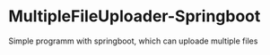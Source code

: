# MultipleFileUploader-Springboot
Simple programm with springboot, which can uploade multiple files

